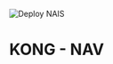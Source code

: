 ![Deploy NAIS](https://github.com/navikt/kong/workflows/Deploy%20to%20NAIS/badge.svg?branch=master)
# KONG - NAV